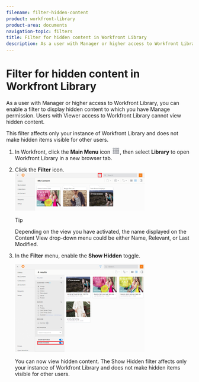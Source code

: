 ```yaml
---
filename: filter-hidden-content
product: workfront-library
product-area: documents
navigation-topic: filters
title: Filter for hidden content in Workfront Library
description: As a user with Manager or higher access to Workfront Library, you can enable a filter to display hidden content to which you have Manage permission. Users with Viewer access to Workfront Library cannot view hidden content.
---
```


# Filter for hidden content in Workfront Library

As a user with Manager or higher access to Workfront Library, you can enable a filter to display hidden content to which you have Manage permission. Users with Viewer access to Workfront Library cannot view hidden content.

This filter affects only your instance of Workfront Library and does not make hidden items visible for other users.

1. In Workfront, click the **Main Menu** icon ![](assets/main-menu-icon.png), then select **Library** to open Workfront Library in a new browser tab. 

1. Click the **Filter** icon.  
   ![](assets/filter-icon-location-350x102.png)

   >[!TIP]
   >
   >Depending on the view you have activated, the name displayed on the Content View drop-down menu could be either Name, Relevant, or Last Modified.

1. In the **Filter** menu, enable the **Show Hidden** toggle.

   ![](assets/show-hidden-filter-350x237.png)

   You can now view hidden content. The Show Hidden filter affects only your instance of Workfront Library and does not make hidden items visible for other users.

